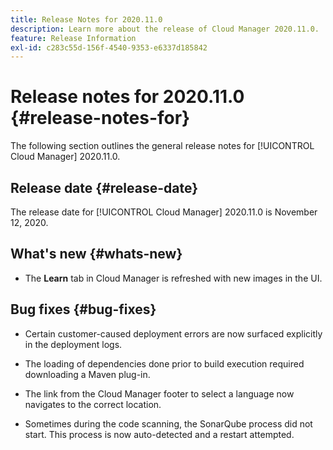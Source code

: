 ```yaml
---
title: Release Notes for 2020.11.0
description: Learn more about the release of Cloud Manager 2020.11.0.
feature: Release Information
exl-id: c283c55d-156f-4540-9353-e6337d185842
---
```

# Release notes for 2020.11.0 {#release-notes-for}

The following section outlines the general release notes for [!UICONTROL Cloud Manager] 2020.11.0.

## Release date {#release-date}

The release date for [!UICONTROL Cloud Manager] 2020.11.0 is November 12, 2020.

## What's new {#whats-new}

* The **Learn** tab in Cloud Manager is refreshed with new images in the UI.

## Bug fixes {#bug-fixes}

* Certain customer-caused deployment errors are now surfaced explicitly in the deployment logs.

* The loading of dependencies done prior to build execution required downloading a Maven plug-in. 

* The link from the Cloud Manager footer to select a language now navigates to the correct location.

* Sometimes during the code scanning, the SonarQube process did not start. This process is now auto-detected and a restart attempted.
